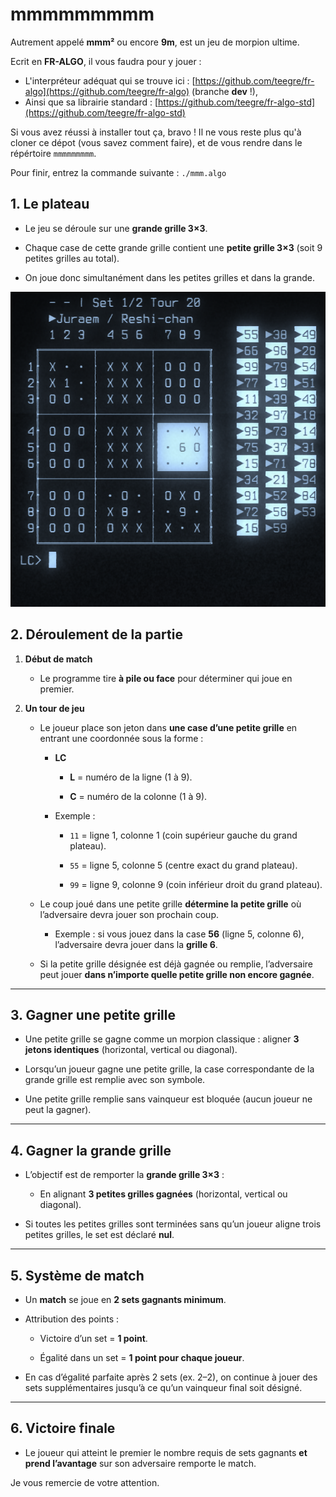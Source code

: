 # mmmmmmmmm

Autrement appelé **mmm²** ou encore **9m**, est un jeu de morpion ultime.

Ecrit en **FR-ALGO**, il vous faudra pour y jouer :

* L'interpréteur adéquat qui se trouve ici : [https://github.com/teegre/fr-algo](https://github.com/teegre/fr-algo) (branche **dev** !),
* Ainsi que sa librairie standard : [https://github.com/teegre/fr-algo-std](https://github.com/teegre/fr-algo-std)

Si vous avez réussi à installer tout ça, bravo ! Il ne vous reste plus qu'à cloner ce dépot (vous savez comment faire), et de vous rendre dans le répértoire `mmmmmmmmm`.

Pour finir, entrez la commande suivante : `./mmm.algo`

## 1. Le plateau

- Le jeu se déroule sur une **grande grille 3×3**.

- Chaque case de cette grande grille contient une **petite grille 3×3** (soit 9 petites grilles au total).

- On joue donc simultanément dans les petites grilles et dans la grande.

![](screenshot.png)

## 2. Déroulement de la partie

1. **Début de match**
   
   - Le programme tire **à pile ou face** pour déterminer qui joue en premier.

2. **Un tour de jeu**
   
   - Le joueur place son jeton dans **une case d’une petite grille** en entrant une coordonnée sous la forme :
     
     - **LC**
       
       - **L** = numéro de la ligne (1 à 9).
       
       - **C** = numéro de la colonne (1 à 9).
     
     - Exemple :
       
       - `11` = ligne 1, colonne 1 (coin supérieur gauche du grand plateau).
       
       - `55` = ligne 5, colonne 5 (centre exact du grand plateau).
       
       - `99` = ligne 9, colonne 9 (coin inférieur droit du grand plateau).
   
   - Le coup joué dans une petite grille **détermine la petite grille** où l’adversaire devra jouer son prochain coup.
     
     - Exemple : si vous jouez dans la case **56** (ligne 5, colonne 6), l’adversaire devra jouer dans la **grille 6**.
   
   - Si la petite grille désignée est déjà gagnée ou remplie, l’adversaire peut jouer **dans n’importe quelle petite grille non encore gagnée**.

---

## 3. Gagner une petite grille

- Une petite grille se gagne comme un morpion classique : aligner **3 jetons identiques** (horizontal, vertical ou diagonal).

- Lorsqu’un joueur gagne une petite grille, la case correspondante de la grande grille est remplie avec son symbole.

- Une petite grille remplie sans vainqueur est bloquée (aucun joueur ne peut la gagner).

---

## 4. Gagner la grande grille

- L’objectif est de remporter la **grande grille 3×3** :
  
  - En alignant **3 petites grilles gagnées** (horizontal, vertical ou diagonal).

- Si toutes les petites grilles sont terminées sans qu’un joueur aligne trois petites grilles, le set est déclaré **nul**.

---

## 5. Système de match

- Un **match** se joue en **2 sets gagnants minimum**.

- Attribution des points :
  
  - Victoire d’un set = **1 point**.
  
  - Égalité dans un set = **1 point pour chaque joueur**.

- En cas d’égalité parfaite après 2 sets (ex. 2–2), on continue à jouer des sets supplémentaires jusqu’à ce qu’un vainqueur final soit désigné.

---

## 6. Victoire finale

- Le joueur qui atteint le premier le nombre requis de sets gagnants **et prend l’avantage** sur son adversaire remporte le match.

Je vous remercie de votre attention.
